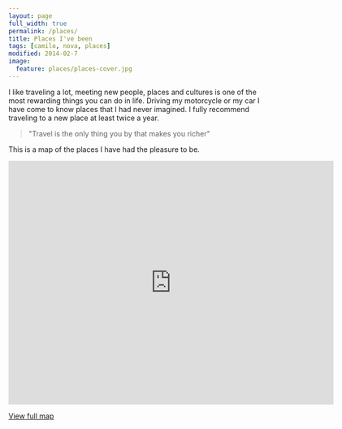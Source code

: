 ```yaml
---
layout: page
full_width: true
permalink: /places/
title: Places I've been
tags: [camilo, nova, places]
modified: 2014-02-7
image:
  feature: places/places-cover.jpg
---
```


I like traveling a lot, meeting new people, places and cultures is one of the most rewarding things you can do in life. Driving my motorcycle or my car I have come to know places that I had never imagined. I fully recommend traveling to a new place at least twice a year.

<blockquote>
	"Travel is the only thing you by that makes you richer"
</blockquote>

This is a map of the places I have had the pleasure to be.

<div class="responsive-iframe">
    <iframe width="640" height="480" frameborder="0" scrolling="no" marginheight="0" marginwidth="0" src="https://www.google.com/maps/ms?msa=0&amp;msid=217524773836339260183.0004e20f4588750fa3f01&amp;ie=UTF8&amp;t=p&amp;ll=28.690588,-95.009766&amp;spn=36.556799,56.25&amp;z=4&amp;output=embed"> </iframe>
</div>

<p class="text-center">
    <a markdown="0" href="https://www.google.com/maps/ms?msa=0&amp;msid=217524773836339260183.0004e20f4588750fa3f01&amp;ie=UTF8&amp;t=p&amp;ll=28.690588,-95.009766&amp;spn=36.556799,56.25&amp;z=4&amp;source=embed" class="btn" target="_blank">View full map</a>
</p>
